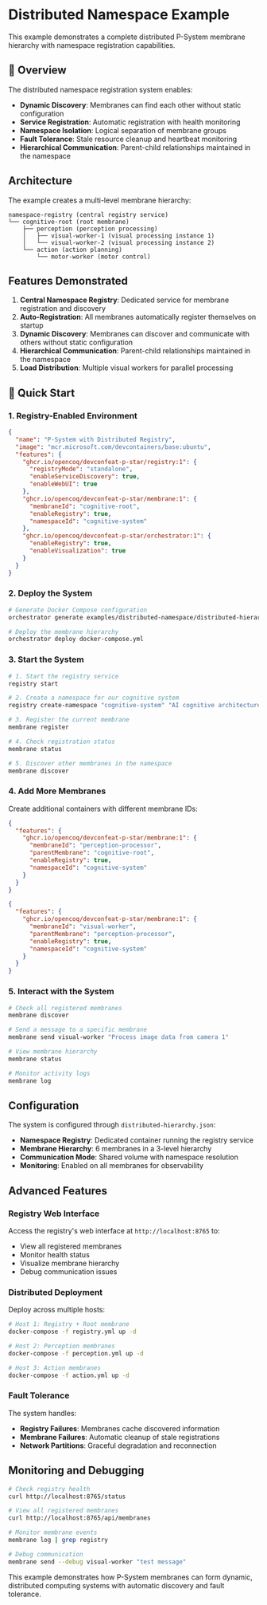 # Distributed Namespace Example

This example demonstrates a complete distributed P-System membrane hierarchy with namespace registration capabilities.

## 🎯 Overview

The distributed namespace registration system enables:
- **Dynamic Discovery**: Membranes can find each other without static configuration
- **Service Registration**: Automatic registration with health monitoring  
- **Namespace Isolation**: Logical separation of membrane groups
- **Fault Tolerance**: Stale resource cleanup and heartbeat monitoring
- **Hierarchical Communication**: Parent-child relationships maintained in the namespace

## Architecture

The example creates a multi-level membrane hierarchy:

```
namespace-registry (central registry service)
└── cognitive-root (root membrane)
    ├── perception (perception processing)
    │   ├── visual-worker-1 (visual processing instance 1)
    │   └── visual-worker-2 (visual processing instance 2)
    └── action (action planning)
        └── motor-worker (motor control)
```

## Features Demonstrated

1. **Central Namespace Registry**: Dedicated service for membrane registration and discovery
2. **Auto-Registration**: All membranes automatically register themselves on startup
3. **Dynamic Discovery**: Membranes can discover and communicate with others without static configuration
4. **Hierarchical Communication**: Parent-child relationships maintained in the namespace
5. **Load Distribution**: Multiple visual workers for parallel processing

## 🚀 Quick Start

### 1. Registry-Enabled Environment

```json
{
  "name": "P-System with Distributed Registry",
  "image": "mcr.microsoft.com/devcontainers/base:ubuntu",
  "features": {
    "ghcr.io/opencoq/devconfeat-p-star/registry:1": {
      "registryMode": "standalone",
      "enableServiceDiscovery": true,
      "enableWebUI": true
    },
    "ghcr.io/opencoq/devconfeat-p-star/membrane:1": {
      "membraneId": "cognitive-root",
      "enableRegistry": true,
      "namespaceId": "cognitive-system"
    },
    "ghcr.io/opencoq/devconfeat-p-star/orchestrator:1": {
      "enableRegistry": true,
      "enableVisualization": true
    }
  }
}
```

### 2. Deploy the System

```bash
# Generate Docker Compose configuration
orchestrator generate examples/distributed-namespace/distributed-hierarchy.json docker-compose.yml

# Deploy the membrane hierarchy
orchestrator deploy docker-compose.yml
```

### 3. Start the System

```bash
# 1. Start the registry service
registry start

# 2. Create a namespace for our cognitive system
registry create-namespace "cognitive-system" "AI cognitive architecture"

# 3. Register the current membrane
membrane register

# 4. Check registration status
membrane status

# 5. Discover other membranes in the namespace
membrane discover
```

### 4. Add More Membranes

Create additional containers with different membrane IDs:

```json
{
  "features": {
    "ghcr.io/opencoq/devconfeat-p-star/membrane:1": {
      "membraneId": "perception-processor",
      "parentMembrane": "cognitive-root",
      "enableRegistry": true,
      "namespaceId": "cognitive-system"
    }
  }
}
```

```json
{
  "features": {
    "ghcr.io/opencoq/devconfeat-p-star/membrane:1": {
      "membraneId": "visual-worker",
      "parentMembrane": "perception-processor",
      "enableRegistry": true,
      "namespaceId": "cognitive-system"
    }
  }
}
```

### 5. Interact with the System

```bash
# Check all registered membranes
membrane discover

# Send a message to a specific membrane
membrane send visual-worker "Process image data from camera 1"

# View membrane hierarchy
membrane status

# Monitor activity logs
membrane log
```

## Configuration

The system is configured through `distributed-hierarchy.json`:

- **Namespace Registry**: Dedicated container running the registry service
- **Membrane Hierarchy**: 6 membranes in a 3-level hierarchy
- **Communication Mode**: Shared volume with namespace resolution
- **Monitoring**: Enabled on all membranes for observability

## Advanced Features

### Registry Web Interface

Access the registry's web interface at `http://localhost:8765` to:
- View all registered membranes
- Monitor health status
- Visualize membrane hierarchy
- Debug communication issues

### Distributed Deployment

Deploy across multiple hosts:

```bash
# Host 1: Registry + Root membrane
docker-compose -f registry.yml up -d

# Host 2: Perception membranes
docker-compose -f perception.yml up -d

# Host 3: Action membranes  
docker-compose -f action.yml up -d
```

### Fault Tolerance

The system handles:
- **Registry Failures**: Membranes cache discovered information
- **Membrane Failures**: Automatic cleanup of stale registrations
- **Network Partitions**: Graceful degradation and reconnection

## Monitoring and Debugging

```bash
# Check registry health
curl http://localhost:8765/status

# View all registered membranes
curl http://localhost:8765/api/membranes

# Monitor membrane events
membrane log | grep registry

# Debug communication
membrane send --debug visual-worker "test message"
```

This example demonstrates how P-System membranes can form dynamic, distributed computing systems with automatic discovery and fault tolerance.